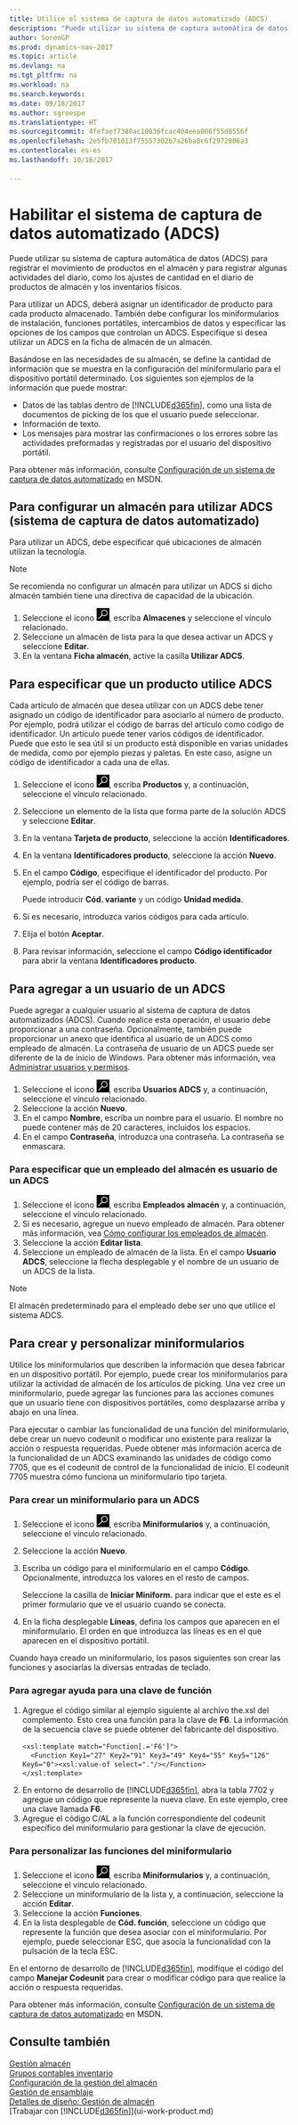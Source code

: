```yaml
---
title: Utilice el sistema de captura de datos automatizado (ADCS)
description: "Puede utilizar su sistema de captura automática de datos (ADCS) para registrar el movimiento de productos en el almacén y para registrar algunas actividades del diario, como los ajustes de cantidad en el diario de productos de almacén y los inventarios físicos."
author: SorenGP
ms.prod: dynamics-nav-2017
ms.topic: article
ms.devlang: na
ms.tgt_pltfrm: na
ms.workload: na
ms.search.keywords: 
ms.date: 09/18/2017
ms.author: sgroespe
ms.translationtype: HT
ms.sourcegitcommit: 4fefaef7380ac10836fcac404eea006f55d8556f
ms.openlocfilehash: 2e5fb701013f75557302b7a26ba8c6f2972806a3
ms.contentlocale: es-es
ms.lasthandoff: 10/16/2017

---
```

# <a name="how-to-enable-automated-data-capture-systems-adcs"></a>Habilitar el sistema de captura de datos automatizado (ADCS)
Puede utilizar su sistema de captura automática de datos (ADCS) para registrar el movimiento de productos en el almacén y para registrar algunas actividades del diario, como los ajustes de cantidad en el diario de productos de almacén y los inventarios físicos.  

Para utilizar un ADCS, deberá asignar un identificador de producto para cada producto almacenado. También debe configurar los miniformularios de instalación, funciones portátiles, intercambios de datos y especificar las opciones de los campos que controlan un ADCS. Especifique si desea utilizar un ADCS en la ficha de almacén de un almacén.

Basándose en las necesidades de su almacén, se define la cantidad de información que se muestra en la configuración del miniformulario para el dispositivo portátil determinado. Los siguientes son ejemplos de la información que puede mostrar:  

- Datos de las tablas dentro de [!INCLUDE[d365fin](includes/d365fin_md.md)], como una lista de documentos de picking de los que el usuario puede seleccionar.  
- Información de texto.  
- Los mensajes para mostrar las confirmaciones o los errores sobre las actividades preformadas y registradas por el usuario del dispositivo portátil.

Para obtener más información, consulte [Configuración de un sistema de captura de datos automatizado](https://msdn.microsoft.com/en-us/library/dd338742.aspx) en MSDN.

## <a name="to-set-up-a-warehouse-to-use-adcs"></a>Para configurar un almacén para utilizar ADCS (sistema de captura de datos automatizado)  
Para utilizar un ADCS, debe especificar qué ubicaciones de almacén utilizan la tecnología.  

> [!NOTE]  
>  Se recomienda no configurar un almacén para utilizar un ADCS si dicho almacén también tiene una directiva de capacidad de la ubicación.

1.  Seleccione el icono ![Buscar página o informe](media/ui-search/search_small.png "icono Buscar página o informe"), escriba **Almacenes** y seleccione el vínculo relacionado.
2.  Seleccione un almacén de lista para la que desea activar un ADCS y seleccione **Editar**.
3. En la ventana **Ficha almacén**, active la casilla  **Utilizar ADCS**.  

## <a name="to-specify-an-item-to-use-adcs"></a>Para especificar que un producto utilice ADCS  
Cada artículo de almacén que desea utilizar con un ADCS debe tener asignado un código de identificador para asociarlo al número de producto. Por ejemplo, podrá utilizar el código de barras del artículo como código de identificador. Un artículo puede tener varios códigos de identificador. Puede que esto le sea útil si un producto está disponible en varias unidades de medida, como por ejemplo piezas y paletas. En este caso, asigne un código de identificador a cada una de ellas.    

1.  Seleccione el icono ![Buscar página o informe](media/ui-search/search_small.png "icono Buscar página o informe"), escriba **Productos** y, a continuación, seleccione el vínculo relacionado.  
2.  Seleccione un elemento de la lista que forma parte de la solución ADCS y seleccione **Editar**.
3. En la ventana **Tarjeta de producto**, seleccione la acción **Identificadores**.
4. En la ventana **Identificadores producto**, seleccione la acción **Nuevo**.
5. En el campo **Código**, especifique el identificador del producto. Por ejemplo, podría ser el código de barras.  

    Puede introducir **Cód. variante** y un código **Unidad medida**.  

6. Si es necesario, introduzca varios códigos para cada artículo.
7. Elija el botón **Aceptar**.  
8.  Para revisar información, seleccione el campo **Código identificador** para abrir la ventana **Identificadores producto**.

## <a name="to-add-an-adcs-user"></a>Para agregar a un usuario de un ADCS  
Puede agregar a cualquier usuario al sistema de captura de datos automatizados (ADCS). Cuando realice esta operación, el usuario debe proporcionar a una contraseña. Opcionalmente, también puede proporcionar un anexo que identifica al usuario de un ADCS como empleado de almacén. La contraseña de usuario de un ADCS puede ser diferente de la de inicio de Windows. Para obtener más información, vea [Administrar usuarios y permisos](ui-how-users-permissions.md).

1.  Seleccione el icono ![Buscar página o informe](media/ui-search/search_small.png "icono Buscar página o informe"), escriba **Usuarios ADCS** y, a continuación, seleccione el vínculo relacionado.  
2. Seleccione la acción **Nuevo**.  
3.  En el campo **Nombre**, escriba un nombre para el usuario. El nombre no puede contener más de 20 caracteres, incluidos los espacios.  
4.  En el campo **Contraseña**, introduzca una contraseña. La contraseña se enmascara.  

### <a name="to-specify-that-a-warehouse-employee-is-an-adcs-user"></a>Para especificar que un empleado del almacén es usuario de un ADCS  
1.  Seleccione el icono ![Buscar página o informe](media/ui-search/search_small.png "icono Buscar página o informe"), escriba **Empleados almacén** y, a continuación, seleccione el vínculo relacionado.  
2.  Si es necesario, agregue un nuevo empleado de almacén. Para obtener más información, vea [Cómo configurar los empleados de almacén](warehouse-how-to-set-up-warehouse-employees.md).  
3.  Seleccione la acción **Editar lista**.  
4.  Seleccione un empleado de almacén de la lista. En el campo **Usuario ADCS**, seleccione la flecha desplegable y el nombre de un usuario de un ADCS de la lista.  

> [!NOTE]  
>  El almacén predeterminado para el empleado debe ser uno que utilice el sistema ADCS.

## <a name="to-create-and-customize-miniforms"></a>Para crear y personalizar miniformularios
Utilice los miniformularios que describen la información que desea fabricar en un dispositivo portátil. Por ejemplo, puede crear los miniformularios para utilizar la actividad de almacén de los artículos de picking. Una vez cree un miniformulario, puede agregar las funciones para las acciones comunes que un usuario tiene con dispositivos portátiles, como desplazarse arriba y abajo en una línea.  

Para ejecutar o cambiar las funcionalidad de una función del miniformulario, debe crear un nuevo codeunit o modificar uno existente para realizar la acción o respuesta requeridas. Puede obtener más información acerca de la funcionalidad de un ADCS examinando las unidades de código como 7705, que es el codeunit de control de la funcionalidad de inicio. El codeunit 7705 muestra cómo funciona un miniformulario tipo tarjeta.  

### <a name="to-create-a-miniform-for-adcs"></a>Para crear un miniformulario para un ADCS  
1.  Seleccione el icono ![Buscar página o informe](media/ui-search/search_small.png "icono Buscar página o informe"), escriba **Miniformularios** y, a continuación, seleccione el vínculo relacionado.  
2. Seleccione la acción **Nuevo**.  
3.  Escriba un código para el miniformulario en el campo **Código**. Opcionalmente, introduzca los valores en el resto de campos.  

    Seleccione la casilla de **Iniciar Miniform.** para indicar que el este es el primer formulario que ve el usuario cuando se conecta.  

4.  En la ficha desplegable **Líneas**, defina los campos que aparecen en el miniformulario. El orden en que introduzca las líneas es en el que aparecen en el dispositivo portátil.  

Cuando haya creado un miniformulario, los pasos siguientes son crear las funciones y asociarlas la diversas entradas de teclado.  

### <a name="to-add-support-for-a-function-key"></a>Para agregar ayuda para una clave de función  
1.  Agregue el código similar al ejemplo siguiente al archivo the.xsl del complemento. Esto crea una función para la clave de **F6**. La información de la secuencia clave se puede obtener del fabricante del dispositivo.  
    ```  
    <xsl:template match="Function[.='F6']">  
      <Function Key1="27" Key2="91" Key3="49" Key4="55" Key5="126" Key6="0"><xsl:value-of select="."/></Function>  
    </xsl:template>  

    ```  
2.  En entorno de desarrollo de [!INCLUDE[d365fin](includes/d365fin_md.md)], abra la tabla 7702 y agregue un código que represente la nueva clave. En este ejemplo, cree una clave llamada **F6**.  
3.  Agregue el código C/AL a la función correspondiente del codeunit específico del miniformulario para gestionar la clave de ejecución.  

### <a name="to-customize-miniform-functions"></a>Para personalizar las funciones del miniformulario  
1.  Seleccione el icono ![Buscar página o informe](media/ui-search/search_small.png "icono Buscar página o informe"), escriba **Miniformularios** y, a continuación, seleccione el vínculo relacionado.  
2.  Seleccione un miniformulario de la lista y, a continuación, seleccione la acción **Editar**.  
3.  Seleccione la acción **Funciones**.  
4.  En la lista desplegable de **Cód. función**, seleccione un código que represente la función que desea asociar con el miniformulario. Por ejemplo, puede seleccionar ESC, que asocia la funcionalidad con la pulsación de la tecla ESC.  

En el entorno de desarrollo de [!INCLUDE[d365fin](includes/d365fin_md.md)], modifique el código del campo **Manejar Codeunit** para crear o modificar código para que realice la acción o respuesta requeridas.

Para obtener más información, consulte [Configuración de un sistema de captura de datos automatizado](https://msdn.microsoft.com/en-us/library/dd338742.aspx) en MSDN.

## <a name="see-also"></a>Consulte también  
[Gestión almacén](warehouse-manage-warehouse.md)  
[Grupos contables inventario](inventory-manage-inventory.md)  
[Configuración de la gestión del almacén](warehouse-setup-warehouse.md)     
[Gestión de ensamblaje](assembly-assemble-items.md)    
[Detalles de diseño: Gestión de almacén](design-details-warehouse-management.md)  
[Trabajar con [!INCLUDE[d365fin](includes/d365fin_md.md)]](ui-work-product.md)


